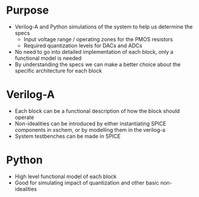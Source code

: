 Purpose
=======

* Verilog-A and Python simulations of the system to help us determine the specs
    * Input voltage range / operating zones for the PMOS resistors
    * Required quantization levels for DACs and ADCs
* No need to go into detailed implementation of each block, only a functional model is needed
* By understanding the specs we can make a better choice about the specific architecture for each block

Verilog-A
=========

* Each block can be a functional description of how the block should operate
* Non-idealities can be introduced by either instantiating SPICE components in xschem, or by modelling them in the verilog-a
* System testbenches can be made in SPICE

Python
======

* High level functional model of each block
* Good for simulating impact of quantization and other basic non-idealities
